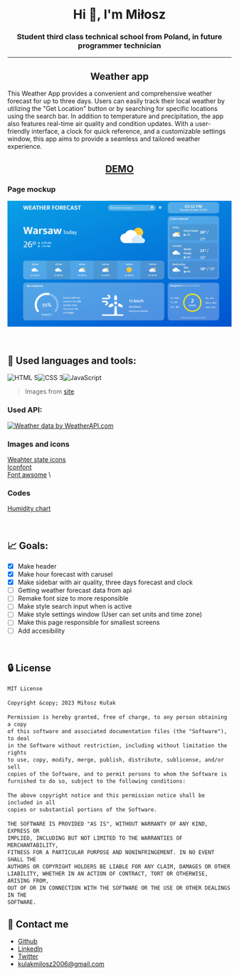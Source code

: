 <h1 align="center">Hi 👋, I'm Miłosz</h1>
<h3 align="center">Student third class technical school from Poland, in future programmer technician</h3>

---

<h2 align="center"><b>Weather app</b></h2>

This Weather App provides a convenient and comprehensive weather forecast for up to three days. Users can easily track their local weather by utilizing the "Get Location" button or by searching for specific locations using the search bar. In addition to temperature and precipitation, the app also features real-time air quality and condition updates. With a user-friendly interface, a clock for quick reference, and a customizable settings window, this app aims to provide a seamless and tailored weather experience.


<h2 align="center"><a href="https://weather-app-by-nisser111.netlify.app/">DEMO</a></h2>

### Page mockup
![Page mockup](./readme-src\image.png)

<br>

## 🔎 Used languages and tools:

<img src="https://cdn.svgporn.com/logos/html-5.svg" alt="HTML 5" width="50" height="50"><img src="https://cdn.svgporn.com/logos/css-3.svg" alt="CSS 3" width="50" height="50"><img src="https://cdn.svgporn.com/logos/javascript.svg" alt="JavaScript" width="50" height="50">
> Images from [site](https://svgporn.com/)

### Used API: 

<a href="https://www.weatherapi.com/" title="Free Weather API"><img src='//cdn.weatherapi.com/v4/images/weatherapi_logo.png' alt="Weather data by WeatherAPI.com" border="0"></a>

### Images and icons
[Weahter state icons](https://dribbble.com/onufriev) \
[Iconfont](https://icofont.com/) \
[Font awsome](https://fontawesome.com/) \

### Codes
[Humidity chart](https://codepen.io/davatron5000/pen/jzMmME)


<br>

## 📈 Goals:

- [x] Make header
- [x] Make hour forecast with carusel
- [x] Make sidebar with air quality, three days forecast and clock
- [ ] Getting weather forecast data from api
- [ ] Remake font size to more responsible
- [ ] Make style search input when is active
- [ ] Make style settings window (User can set units and time zone)
- [ ] Make this page responsible for smallest screens
- [ ] Add accesibility

<br>

## 🔒 License

    MIT License

    Copyright &copy; 2023 Miłosz Kułak

    Permission is hereby granted, free of charge, to any person obtaining a copy
    of this software and associated documentation files (the "Software"), to deal
    in the Software without restriction, including without limitation the rights
    to use, copy, modify, merge, publish, distribute, sublicense, and/or sell
    copies of the Software, and to permit persons to whom the Software is
    furnished to do so, subject to the following conditions:

    The above copyright notice and this permission notice shall be included in all
    copies or substantial portions of the Software.

    THE SOFTWARE IS PROVIDED "AS IS", WITHOUT WARRANTY OF ANY KIND, EXPRESS OR
    IMPLIED, INCLUDING BUT NOT LIMITED TO THE WARRANTIES OF MERCHANTABILITY,
    FITNESS FOR A PARTICULAR PURPOSE AND NONINFRINGEMENT. IN NO EVENT SHALL THE
    AUTHORS OR COPYRIGHT HOLDERS BE LIABLE FOR ANY CLAIM, DAMAGES OR OTHER
    LIABILITY, WHETHER IN AN ACTION OF CONTRACT, TORT OR OTHERWISE, ARISING FROM,
    OUT OF OR IN CONNECTION WITH THE SOFTWARE OR THE USE OR OTHER DEALINGS IN THE
    SOFTWARE.

## 📧 Contact me

- [Github](https://www.github.com/Nisser111)
- [Linkedln](https://www.linkedin.com/in/mi%C5%82osz-ku%C5%82ak-047948223/)
- [Twitter](https://twitter.com/MiloszKulak)
- kulakmilosz2006@gmail.com
